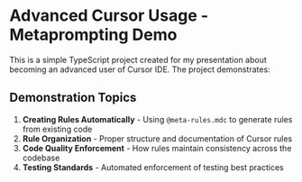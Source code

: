 # Advanced Cursor Usage - Metaprompting Demo

This is a simple TypeScript project created for my presentation about becoming an advanced user of Cursor IDE. The project demonstrates:

## Demonstration Topics

1. **Creating Rules Automatically** - Using `@meta-rules.mdc` to generate rules from existing code
2. **Rule Organization** - Proper structure and documentation of Cursor rules
3. **Code Quality Enforcement** - How rules maintain consistency across the codebase
4. **Testing Standards** - Automated enforcement of testing best practices